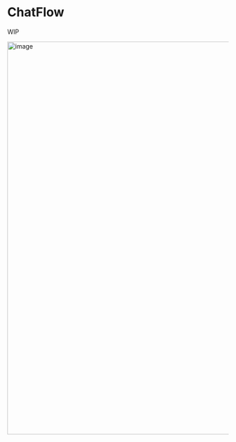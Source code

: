 # ChatFlow

WIP

<img width="893" alt="image" src="https://github.com/user-attachments/assets/a6e1e4ab-19fc-4766-90f4-77e9d935e0c6" />
